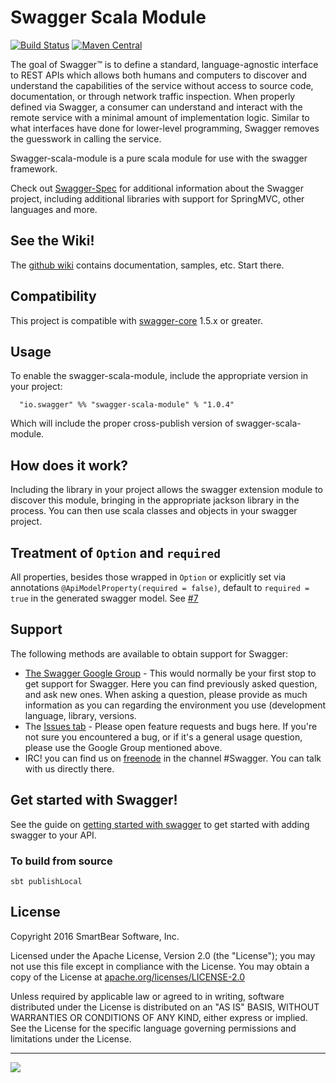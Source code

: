 # Swagger Scala Module

[![Build Status](https://travis-ci.org/swagger-akka-http/swagger-scala-module.svg?branch=develop)](https://travis-ci.org/swagger-akka-http/swagger-scala-module)
[![Maven Central](https://maven-badges.herokuapp.com/maven-central/io.swagger/swagger-scala-module_2.11/badge.svg?style=plastic)](https://maven-badges.herokuapp.com/maven-central/io.swagger/swagger-scala-module_2.11)

The goal of Swagger™ is to define a standard, language-agnostic interface to REST APIs which allows both humans and computers to discover and understand the capabilities of the service without access to source code, documentation, or through network traffic inspection. When properly defined via Swagger, a consumer can understand and interact with the remote service with a minimal amount of implementation logic. Similar to what interfaces have done for lower-level programming, Swagger removes the guesswork in calling the service.

Swagger-scala-module is a pure scala module for use with the swagger framework.

Check out [Swagger-Spec](https://github.com/swagger-api/swagger-spec) for additional information about the Swagger project, including additional libraries with support for SpringMVC, other languages and more. 

## See the Wiki!
The [github wiki](https://github.com/swagger-api/swagger-core/wiki) contains documentation, samples, etc.  Start there.

## Compatibility
This project is compatible with [swagger-core](https://github.com/swagger-api/swagger-core) 1.5.x or greater.

## Usage
To enable the swagger-scala-module, include the appropriate version in your project:

```
  "io.swagger" %% "swagger-scala-module" % "1.0.4"
```

Which will include the proper cross-publish version of swagger-scala-module.


## How does it work?
Including the library in your project allows the swagger extension module to discover this module, bringing in the appropriate jackson library in the process.  You can then use scala classes and objects in your swagger project.

## Treatment of `Option` and `required`
All properties, besides those wrapped in `Option` or explicitly set via annotations `@ApiModelProperty(required = false)`, default to `required = true`  in the generated swagger model. See [#7](https://github.com/swagger-api/swagger-scala-module/issues/7)

## Support
The following methods are available to obtain support for Swagger:

- [The Swagger Google Group](https://groups.google.com/forum/#!forum/swagger-swaggersocket) - This would normally be your first stop to get support for Swagger. Here you can find previously asked question, and ask new ones. When asking a question, please provide as much information as you can regarding the environment you use (development language, library, versions.
- The [Issues tab](https://github.com/swagger-api/swagger-scala-module/issues?state=open) - Please open feature requests and bugs here. If you're not sure you encountered a bug, or if it's a general usage question, please use the Google Group mentioned above.
- IRC! you can find us on [freenode](http://webchat.freenode.net/?channels=swagger) in the channel #Swagger. You can talk with us directly there.


## Get started with Swagger!
See the guide on [getting started with swagger](http://swagger.io) to get started with adding swagger to your API.


### To build from source
```
sbt publishLocal
```

License
-------

Copyright 2016 SmartBear Software, Inc.

Licensed under the Apache License, Version 2.0 (the "License");
you may not use this file except in compliance with the License.
You may obtain a copy of the License at [apache.org/licenses/LICENSE-2.0](http://www.apache.org/licenses/LICENSE-2.0)

Unless required by applicable law or agreed to in writing, software
distributed under the License is distributed on an "AS IS" BASIS,
WITHOUT WARRANTIES OR CONDITIONS OF ANY KIND, either express or implied.
See the License for the specific language governing permissions and
limitations under the License.

---
<img src="http://swagger.io/wp-content/uploads/2016/02/logo.jpg"/>
